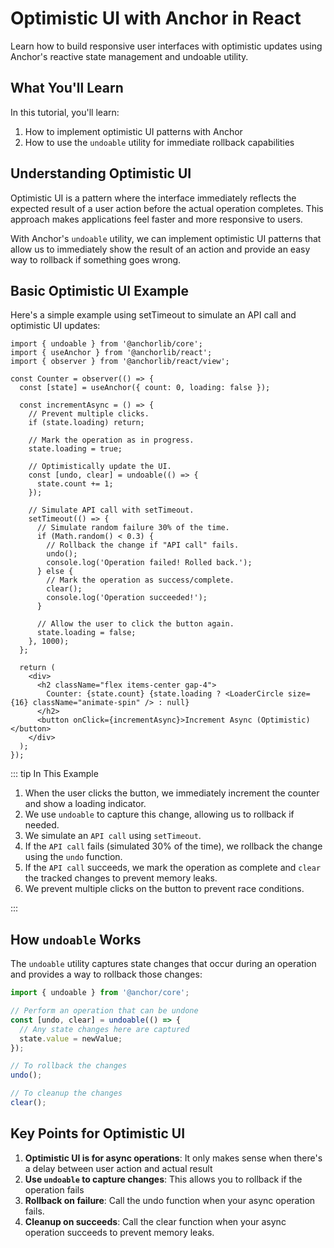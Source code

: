 # Optimistic UI with Anchor in React

Learn how to build responsive user interfaces with optimistic updates using Anchor's reactive state management and
undoable utility.

## What You'll Learn

In this tutorial, you'll learn:

1. How to implement optimistic UI patterns with Anchor
2. How to use the `undoable` utility for immediate rollback capabilities

## Understanding Optimistic UI

Optimistic UI is a pattern where the interface immediately reflects the expected result of a user action before the
actual operation completes. This approach makes applications feel faster and more responsive to users.

With Anchor's `undoable` utility, we can implement optimistic UI patterns that allow us to immediately show the result
of an action and provide an easy way to rollback if something goes wrong.

## Basic Optimistic UI Example

Here's a simple example using setTimeout to simulate an API call and optimistic UI updates:

```tsx
import { undoable } from '@anchorlib/core';
import { useAnchor } from '@anchorlib/react';
import { observer } from '@anchorlib/react/view';

const Counter = observer(() => {
  const [state] = useAnchor({ count: 0, loading: false });

  const incrementAsync = () => {
    // Prevent multiple clicks.
    if (state.loading) return;

    // Mark the operation as in progress.
    state.loading = true;

    // Optimistically update the UI.
    const [undo, clear] = undoable(() => {
      state.count += 1;
    });

    // Simulate API call with setTimeout.
    setTimeout(() => {
      // Simulate random failure 30% of the time.
      if (Math.random() < 0.3) {
        // Rollback the change if "API call" fails.
        undo();
        console.log('Operation failed! Rolled back.');
      } else {
        // Mark the operation as success/complete.
        clear();
        console.log('Operation succeeded!');
      }

      // Allow the user to click the button again.
      state.loading = false;
    }, 1000);
  };

  return (
    <div>
      <h2 className="flex items-center gap-4">
        Counter: {state.count} {state.loading ? <LoaderCircle size={16} className="animate-spin" /> : null}
      </h2>
      <button onClick={incrementAsync}>Increment Async (Optimistic)</button>
    </div>
  );
});
```

::: tip In This Example

1. When the user clicks the button, we immediately increment the counter and show a loading indicator.
2. We use `undoable` to capture this change, allowing us to rollback if needed.
3. We simulate an `API call` using `setTimeout`.
4. If the `API call` fails (simulated 30% of the time), we rollback the change using the `undo` function.
5. If the `API call` succeeds, we mark the operation as complete and `clear` the tracked changes to prevent memory leaks.
6. We prevent multiple clicks on the button to prevent race conditions.

:::

## How `undoable` Works

The `undoable` utility captures state changes that occur during an operation and provides a way to rollback those
changes:

```typescript
import { undoable } from '@anchor/core';

// Perform an operation that can be undone
const [undo, clear] = undoable(() => {
  // Any state changes here are captured
  state.value = newValue;
});

// To rollback the changes
undo();

// To cleanup the changes
clear();
```

## Key Points for Optimistic UI

1. **Optimistic UI is for async operations**: It only makes sense when there's a delay between user action and actual
   result
2. **Use `undoable` to capture changes**: This allows you to rollback if the operation fails
3. **Rollback on failure**: Call the undo function when your async operation fails.
4. **Cleanup on succeeds**: Call the clear function when your async operation succeeds to prevent memory leaks.
